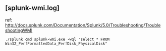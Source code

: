 ## [splunk-wmi.log]

ref: http://docs.splunk.com/Documentation/Splunk/5.0/Troubleshooting/TroubleshootingWMI
>
    ./splunk cmd splunk-wmi.exe -wql "select * FROM Win32_PerfFormattedData_PerfDisk_PhysicalDisk"
